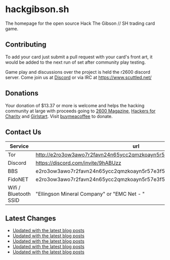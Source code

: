 # hackgibson.sh
The homepage for the open source Hack The Gibson // SH trading card game.


## Contributing

To add your card just submit a pull request with your card's front art, it would be added to the next run of set after community play testing.

Game play and discussions over the project is held the r2600 discord server. Come join us at [Discord](https://discord.com/invite/9hABUzz) or via IRC at https://www.scuttled.net/


## Donations

Your donation of $13.37 or more is welcome and helps the hacking community at large with proceeds going to [2600 Magazine](https://2600.com/), [Hackers for Charity](https://hackersforcharity.org) and [Girlstart](https://girlstart.org).  Visit [buymeacoffee](https://www.buymeacoffee.com/hackgibson.sh) to donate.


## Contact Us

Service | url
-|-
Tor | http://e2ro3ow3awo7r2favn24n65ycc2qmzkoayn5r57e3f56nvjwdcgg32ad.onion
Discord | https://discord.com/invite/9hABUzz
BBS | e2ro3ow3awo7r2favn24n65ycc2qmzkoayn5r57e3f56nvjwdcgg32ad.onion:23
FidoNET | e2ro3ow3awo7r2favn24n65ycc2qmzkoayn5r57e3f56nvjwdcgg32ad.onion:24554
Wifi / Bluetooth SSID | "Ellingson Mineral Company" or "EMC Net - <fidonet address>"

## Latest Changes
<!-- BLOG-POST-LIST:START -->
- [Updated with the latest blog posts](https://github.com/DFW2600/hackgibson.sh/commit/3383886e2846d1a469ed3c62138f438b5eca8134)
- [Updated with the latest blog posts](https://github.com/DFW2600/hackgibson.sh/commit/dac25bd1b1174c822ea052e14fe9d4d2742b69ed)
- [Updated with the latest blog posts](https://github.com/DFW2600/hackgibson.sh/commit/425d302affc7e267fafd05af94a824412e707a89)
- [Updated with the latest blog posts](https://github.com/DFW2600/hackgibson.sh/commit/668feef28ceec4a1fcd2186d961a4eee48eed8c8)
- [Updated with the latest blog posts](https://github.com/DFW2600/hackgibson.sh/commit/c710c3f5d0539dd043e11fea9296fa0a5300806b)
<!-- BLOG-POST-LIST:END -->
